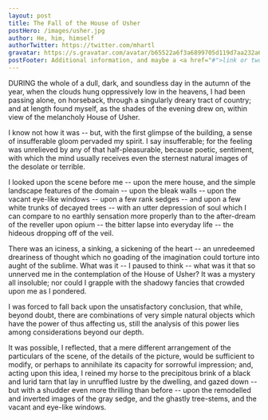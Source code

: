 ```yaml
---
layout: post
title: The Fall of the House of Usher
postHero: /images/usher.jpg
author: He, him, himself
authorTwitter: https://twitter.com/mhartl
gravatar: https://s.gravatar.com/avatar/b65522a6f3a6899705d119d7aa232a6d?s=200
postFooter: Additional information, and maybe a <a href="#">link or two</a>
---
```



DURING the whole of a dull, dark, and soundless day in the autumn of the year, when the clouds hung oppressively low in the heavens, I had been passing alone, on horseback, through a singularly dreary tract of country; and at length found myself, as the shades of the evening drew on, within view of the melancholy House of Usher.

I know not how it was -- but, with the first glimpse of the building, a sense of insufferable gloom pervaded my spirit. I say insufferable; for the feeling was unrelieved by any of that half-pleasurable, because poetic, sentiment, with which the mind usually receives even the sternest natural images of the desolate or terrible.

I looked upon the scene before me -- upon the mere house, and the simple landscape features of the domain -- upon the bleak walls -- upon the vacant eye-like windows -- upon a few rank sedges -- and upon a few white trunks of decayed trees -- with an utter depression of soul which I can compare to no earthly sensation more properly than to the after-dream of the reveller upon opium -- the bitter lapse into everyday life -- the hideous dropping off of the veil.

 There was an iciness, a sinking, a sickening of the heart -- an unredeemed dreariness of thought which no goading of the imagination could torture into aught of the sublime. What was it -- I paused to think -- what was it that so unnerved me in the contemplation of the House of Usher? It was a mystery all insoluble; nor could I grapple with the shadowy fancies that crowded upon me as I pondered.

 I was forced to fall back upon the unsatisfactory conclusion, that while, beyond doubt, there are combinations of very simple natural objects which have the power of thus affecting us, still the analysis of this power lies among considerations beyond our depth.

 It was possible, I reflected, that a mere different arrangement of the particulars of the scene, of the details of the picture, would be sufficient to modify, or perhaps to annihilate its capacity for sorrowful impression; and, acting upon this idea, I reined my horse to the precipitous brink of a black and lurid tarn that lay in unruffled lustre by the dwelling, and gazed down -- but with a shudder even more thrilling than before -- upon the remodelled and inverted images of the gray sedge, and the ghastly tree-stems, and the vacant and eye-like windows.
